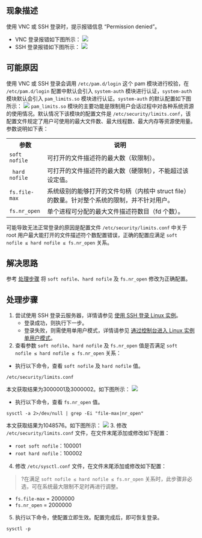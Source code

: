 ## 现象描述
使用 VNC 或 SSH 登录时，提示报错信息 “Permission denied”。
- VNC 登录报错如下图所示：
![](https://main.qcloudimg.com/raw/5f1aedd75b6d99cddab4d83fa82d964f.png)
- SSH 登录报错如下图所示：
![](https://main.qcloudimg.com/raw/7ab31fbb82391da2c8ae28e8ad3b961f.png)

## 可能原因
使用 VNC 或 SSH 登录会调用 `/etc/pam.d/login` 这个 pam 模块进行校验，在 `/etc/pam.d/login` 配置中默认会引入 `system-auth` 模块进行认证，`system-auth` 模块默认会引入 `pam_limits.so` 模块进行认证。`system-auth` 的默认配置如下图所示：
![](https://main.qcloudimg.com/raw/e32db00ec665388bc4c7cb0454fd6fab.png)
`pam_limits.so` 模块的主要功能是限制用户会话过程中对各种系统资源的使用情况。默认情况下该模块的配置文件是 `/etc/security/limits.conf`，该配置文件规定了用户可使用的最大文件数、最大线程数、最大内存等资源使用量。参数说明如下表：
<table>
<tr>
<th style="width:20%">参数</th><th>说明</th>
</tr>
<tr>
<td><code>soft nofile</code></td>
<td>可打开的文件描述符的最大数（软限制）。</td>
</tr>
<tr>
<td><code> hard nofile</code></td>
<td>可打开的文件描述符的最大数（硬限制），不能超过该设定值。</td>
</tr>
<tr>
<td><code>fs.file-max </code></td>
<td>系统级别的能够打开的文件句柄（内核中 struct file）的数量。针对整个系统的限制，并不针对用户。</td>
</tr>
<tr>
<td><code>fs.nr_open</code></td>
<td>单个进程可分配的最大文件描述符数目（fd 个数）。</td>
</tr>
</table> 

可能导致无法正常登录的原因是配置文件 `/etc/security/limits.conf` 中关于 root 用户最大能打开的文件描述符个数配置错误，正确的配置应满足 `soft nofile ≤ hard nofile ≤ fs.nr_open` 关系。


## 解决思路
参考 [处理步骤](#ProcessingSteps) 将 `soft nofile`、`hard nofile` 及 `fs.nr_open` 修改为正确配置。

## 处理步骤[](id:ProcessingSteps)
1. 尝试使用 SSH 登录云服务器，详情请参见 [使用 SSH 登录 Linux 实例](https://cloud.tencent.com/document/product/213/35700)。
	- 登录成功，则执行下一步。
	- 登录失败，则需使用单用户模式，详情请参见 [通过控制台进入 Linux 实例单用户模式](https://cloud.tencent.com/document/product/213/33321)。
2. 查看参数 `soft nofile`、`hard nofile` 及 `fs.nr_open` 值是否满足 `soft nofile ≤ hard nofile ≤ fs.nr_open` 关系：
 - 执行以下命令，查看 `soft nofile` 及 `hard nofile` 值。
```
/etc/security/limits.conf
```
本文获取结果为3000001及3000002。如下图所示：
![](https://main.qcloudimg.com/raw/3bc035efb6cf46f70b30017dbefe831a.png)
 - 执行以下命令，查看 `fs.nr_open` 值。
```
sysctl -a 2>/dev/null | grep -Ei "file-max|nr_open"
```
本文获取结果为1048576。如下图所示：
![](https://main.qcloudimg.com/raw/0fee5e2cda62d6a558cf808652a6b9dd.png)
3. 修改 `/etc/security/limits.conf` 文件，在文件末尾添加或修改如下配置： 
 - `root soft nofile`：100001
 - `root hard nofile`：100002
4. 修改 `/etc/sysctl.conf` 文件，在文件末尾添加或修改如下配置：
>?在满足  `soft nofile ≤ hard nofile ≤ fs.nr_open` 关系时，此步骤非必选，可在系统最大限制不足时再进行调整。
>
 - `fs.file-max` = 2000000
 - `fs.nr_open` = 2000000
5. 执行以下命令，使配置立即生效。配置完成后，即可恢复登录。
```
sysctl -p
```



